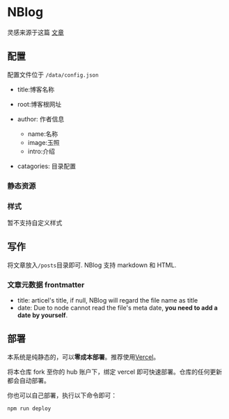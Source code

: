 # NBlog

灵感来源于这篇 [文章](https://dev.to/tinacms/creating-a-markdown-blog-with-next-js-52hk)

## 配置

配置文件位于 `/data/config.json`

-   title:博客名称

*   root:博客根网址

*   author: 作者信息
    -   name:名称
    -   image:玉照
    -   intro:介绍
*   catagories: 目录配置

### 静态资源
### 样式

暂不支持自定义样式

## 写作

将文章放入`/posts`目录即可. NBlog 支持 markdown 和 HTML.

### 文章元数据 frontmatter

-   title: articel's title, if null, NBlog will regard the file name as title
-   date: Due to node cannot read the file's meta date, **you need to add a date by yourself**.

## 部署

本系统是纯静态的，可以**零成本部署**。推荐使用[Vercel](https://vercel.com)。

将本仓库 fork 至你的 hub 账户下，绑定 vercel 即可快速部署。仓库的任何更新都会自动部署。

你也可以自己部署，执行以下命令即可：

```sh
npm run deploy
```
